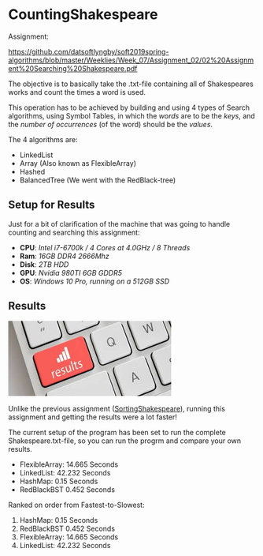 # CountingShakespeare

Assignment:

https://github.com/datsoftlyngby/soft2019spring-algorithms/blob/master/Weeklies/Week_07/Assignment_02/02%20Assignment%20Searching%20Shakespeare.pdf


The objective is to basically take the .txt-file containing all of Shakespeares works and count the times a word is used.

This operation has to be achieved by building and using 4 types of Search algorithms, using Symbol Tables, in which the *words* are to be the *keys*, and the *number of occurrences* (of the word) should be the *values*.

The 4 algorithms are:

- LinkedList
- Array (Also known as FlexibleArray)
- Hashed
- BalancedTree (We went with the RedBlack-tree)

## Setup for Results

Just for a bit of clarification of the machine that was going to handle counting and searching this assignment:

*   **CPU**: *Intel i7-6700k / 4 Cores at 4.0GHz / 8 Threads*
*   **Ram**: *16GB DDR4 2666Mhz*
*   **Disk**: *2TB HDD*
*   **GPU**: *Nvidia 980TI 6GB GDDR5*
*   **OS**: *Windows 10 Pro, running on a 512GB SSD*

## Results
![results](./images.jpg)

Unlike the previous assignment ([SortingShakespeare](https://github.com/radeonxray/SortingShakespeare)), running this assignment and getting the results were a lot faster!

The current setup of the program has been set to run the complete Shakespeare.txt-file, so you can run the progrm and compare your own results.

- FlexibleArray: 14.665 Seconds
- LinkedList: 42.232 Seconds
- HashMap: 0.15 Seconds
- RedBlackBST 0.452 Seconds

Ranked on order from Fastest-to-Slowest:

1. HashMap: 0.15 Seconds
2. RedBlackBST 0.452 Seconds
3. FlexibleArray: 14.665 Seconds
4. LinkedList: 42.232 Seconds

